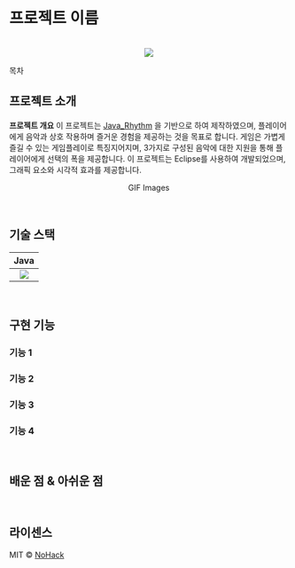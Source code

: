 # 프로젝트 이름

<p align="center">
  <br>
  <img src="./images/common/logo-sample.jpeg">
  <br>
</p>

목차

## 프로젝트 소개

#### <p align="justify">
**프로젝트 개요**    이 프로젝트는 [Java_Rhythm](https://www.youtube.com/playlist?list=PLRx0vPvlEmdDySO3wDqMYGKMVH4Qa4QhR) 을 기반으로 하여 제작하였으며, 플레이어에게 음악과 상호 작용하며 즐거운 경험을 제공하는 것을 목표로 합니다. 게임은 가볍게 즐길 수 있는 게임플레이로 특징지어지며, 3가지로 구성된 음악에 대한 지원을 통해 플레이어에게 선택의 폭을 제공합니다. 이 프로젝트는 Eclipse를 사용하여 개발되었으며, 그래픽 요소와 시각적 효과를 제공합니다.
</p>

<p align="center">
GIF Images
</p>

<br>

## 기술 스택

| Java |
| :--------: |
|   <img src="https://img.shields.io/badge/java-007396?style=for-the-badge&logo=java&logoColor=white">|

<br>

## 구현 기능

### 기능 1

### 기능 2

### 기능 3

### 기능 4

<br>

## 배운 점 & 아쉬운 점

<p align="justify">

</p>

<br>

## 라이센스

MIT &copy; [NoHack](mailto:lbjp114@gmail.com)

<!-- Stack Icon Refernces -->

[js]: /images/stack/javascript.svg
[ts]: /images/stack/typescript.svg
[react]: /images/stack/react.svg
[node]: /images/stack/node.svg
